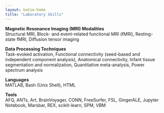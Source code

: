 ```yaml
---
layout: katie-home
title: "Laboratory Skills"
---
```


<span style="font-weight: bold; font-size:1em;">Magnetic Resonance Imaging (MRI) Modalities</span>  
Structural MRI, Block- and event-related functional MRI (fMRI), Resting-state fMRI, Diffusion tensor imaging  

<span style="font-weight: bold; font-size:1em;">Data Processing Techniques</span>  
Task-evoked activation, Functional connectivity (seed-based and independent component analysis), Anatomical connectivity, Infant tissue segmentation and normalization, Quantitative meta-analysis, Power spectrum analysis  

<span style="font-weight: bold; font-size:1em;">Languages</span>  
MATLAB, Bash (Unix Shell), HTML  

<span style="font-weight: bold; font-size:1em;">Tools</span>  
AFQ, ANTs, Art, BrainVoyager, CONN, FreeSurfer, FSL, GingerALE, Jupyter Notebook, Marsbar, REX, scikit-learn, SPM, VBM
